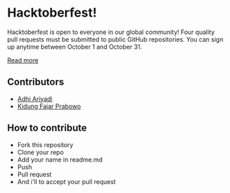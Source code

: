 # Hacktoberfest!

Hacktoberfest is open to everyone in our global community! Four quality pull requests must be submitted to public GitHub repositories. You can sign up anytime between October 1 and October 31.

[Read more](https://hacktoberfest.digitalocean.com/faq/)

## Contributors

- [Adhi Ariyadi](https://github.com/adhiariyadi)
- [Kidung Fajar Prabowo](https://github.com/kfajarbowo)


## How to contribute

- Fork this repository
- Clone your repo
- Add your name in readme.md
- Push
- Pull request
- And i'll to accept your pull request

